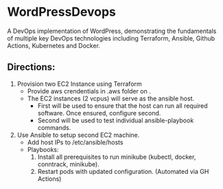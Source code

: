# WordPressDevops
A DevOps implementation of WordPress, demonstrating the fundamentals of multiple key DevOps technologies including Terraform, Ansible, Github Actions, Kubernetes and Docker. 

## Directions:
1. Provision two EC2 Instance using Terraform
    * Provide aws crendentials in .aws folder on .
    * The EC2 instances (2 vcpus) will serve as the ansible host.
        * First will be used to ensure that the host can run all required software. Once ensured, configure second.
        * Second will be used to test individual ansible-playbook commands.
2. Use Ansible to setup second EC2 machine.
    * Add host IPs to /etc/ansible/hosts
    * Playbooks:
        1. Install all prerequisites to run minikube (kubectl, docker, conntrack, minikube).
        2. Restart pods with updated configuration. (Automated via GH Actions)
     
    
